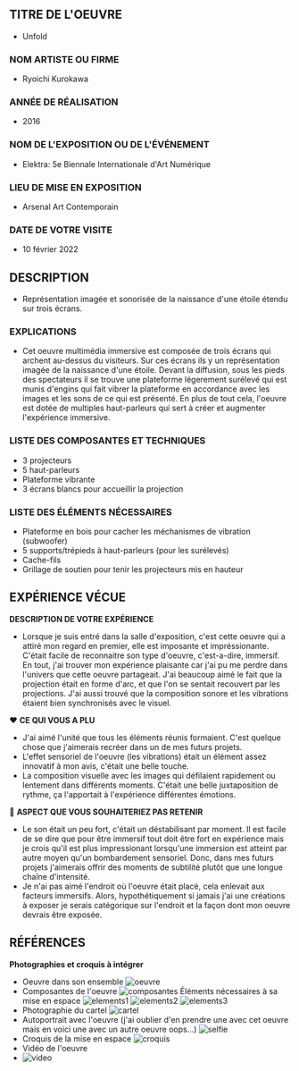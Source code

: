 ## TITRE DE L'OEUVRE
- Unfold
 
### NOM ARTISTE OU FIRME
- Ryoichi Kurokawa

### ANNÉE DE RÉALISATION
- 2016

### NOM DE L'EXPOSITION OU DE L'ÉVÉNEMENT
- Elektra: 5e Biennale Internationale d'Art Numérique

### LIEU DE MISE EN EXPOSITION
- Arsenal Art Contemporain

### DATE DE VOTRE VISITE 
 - 10 février 2022

## DESCRIPTION
 - Représentation imagée et sonorisée de la naissance d'une étoile étendu sur trois écrans.


### EXPLICATIONS
- Cet oeuvre multimédia immersive est composée de trois écrans qui archent au-dessus du visiteurs. Sur ces écrans ils y un représentation imagée de la naissance d'une étoile. Devant la diffusion, sous les pieds des spectateurs il se trouve une plateforme légerement surélevé qui est munis d'engins qui fait vibrer la plateforme en accordance avec les images et les sons de ce qui est présenté. En plus de tout cela, l'oeuvre est dotée de multiples haut-parleurs qui sert à créer et augmenter l'expérience immersive.

### LISTE DES COMPOSANTES ET TECHNIQUES
 - 3 projecteurs
 - 5 haut-parleurs
 - Plateforme vibrante
 - 3 écrans blancs pour accueillir la projection
 

### LISTE DES ÉLÉMENTS NÉCESSAIRES
 - Plateforme en bois pour cacher les méchanismes de vibration (subwoofer)
 - 5 supports/trépieds à haut-parleurs (pour les surélevés)
 - Cache-fils
 - Grillage de soutien pour tenir les projecteurs mis en hauteur

## EXPÉRIENCE VÉCUE

**DESCRIPTION DE VOTRE EXPÉRIENCE**
 - Lorsque je suis entré dans la salle d'exposition, c'est cette oeuvre qui a attiré mon regard en premier, elle est imposante et impréssionante. C'était facile de reconnaitre son type d'oeuvre, c'est-a-dire, immersif. En tout, j'ai trouver mon expérience plaisante car j'ai pu me perdre dans l'univers que cette oeuvre partageait. J'ai beaucoup aimé le fait que la projection était en forme d'arc, et que l'on se sentait recouvert par les projections. J'ai aussi trouvé que la composition sonore et les vibrations étaient bien synchronisés avec le visuel. 


 ❤️ **CE QUI VOUS A PLU**
- J'ai aimé l'unité que tous les éléments réunis formaient. C'est quelque chose que j'aimerais recréer dans un de mes futurs projets.
- L'effet sensoriel de l'oeuvre (les vibrations) était un élément assez innovatif à mon avis, c'était une belle touche.
- La composition visuelle avec les images qui défilaient rapidement ou lentement dans différents moments. C'était une belle juxtaposition de rythme, ça l'apportait à l'expérience différentes émotions.


 🤔 **ASPECT QUE VOUS SOUHAITERIEZ PAS RETENIR**
 - Le son était un peu fort, c'était un déstabilisant par moment. Il est facile de se dire que pour être immersif tout doit être fort en expérience mais je crois qu'il est plus impressionant lorsqu'une immersion est atteint par autre moyen qu'un bombardement sensoriel. Donc, dans mes futurs projets j'aimerais offrir des moments de subtilité plutôt que une longue chaîne d'intensité.
 - Je n'ai pas aimé l'endroit où l'oeuvre était placé, cela enlevait aux facteurs immersifs. Alors, hypothétiquement si jamais j'ai une créations à exposer je serais catégorique sur l'endroit et la façon dont mon oeuvre devrais être exposée.


## RÉFÉRENCES

**Photographies et croquis à intégrer**

 - Oeuvre dans son ensemble 
  ![oeuvre](photos/dispositif_ensemble_unfold.jpeg)
 - Composantes de l'oeuvre
  ![composantes](photos/composantes_unfold.jpeg)
  Éléments nécessaires à sa mise en espace
  ![elements1](photos/mise_espace_1_unfold.jpeg)
  ![elements2](photos/mise_espace_2_unfold.jpeg)
  ![elements3](photos/mise_espace_3_unfold.jpeg)
 - Photographie du cartel 
  ![cartel](photos/cartel_unfold.jpeg)
 - Autoportrait avec l'oeuvre (j'ai oublier d'en prendre une avec cet oeuvre mais en voici une avec un autre oeuvre oops...)
  ![selfie](photos/selfie_unfold.jpeg)
 - Croquis de la mise en espace
  ![croquis](photos/croquis_unfold.jpeg)
 - Vidéo de l'oeuvre
 - ![video](video/actions_unfold.jpeg)


